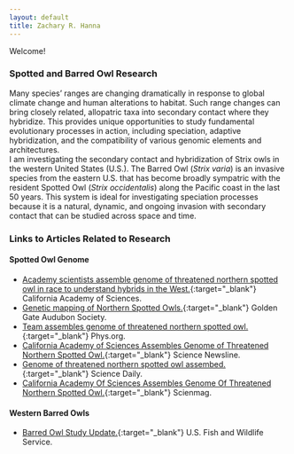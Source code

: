 ```yaml
---
layout: default
title: Zachary R. Hanna
---
```

Welcome!

### Spotted and Barred Owl Research  
Many species’ ranges are changing dramatically in response to global climate change and human alterations to habitat. Such range changes can bring closely related, allopatric taxa into secondary contact where they hybridize. This provides unique opportunities to study fundamental evolutionary processes in action, including speciation, adaptive hybridization, and the compatibility of various genomic elements and architectures.  
I am investigating the secondary contact and hybridization of Strix owls in the western United States (U.S.). The Barred Owl (*Strix varia*) is an invasive species from the eastern U.S. that has become broadly sympatric with the resident Spotted Owl (*Strix occidentalis*) along the Pacific coast in the last 50 years. This system is ideal for investigating speciation processes because it is a natural, dynamic, and ongoing invasion with secondary contact that can be studied across space and time.  

### Links to Articles Related to Research
#### Spotted Owl Genome  
* [Academy scientists assemble genome of threatened northern spotted owl in race to understand hybrids in the West.](https://www.calacademy.org/press/releases/academy-scientists-assemble-genome-of-threatened-northern-spotted-owl-in-race-to){:target="_blank"} California Academy of Sciences.  
* [Genetic mapping of Northern Spotted Owls.](https://goldengateaudubon.org/blog-posts/genetic-mapping-spotted-owls/){:target="_blank"} Golden Gate Audubon Society.  
* [Team assembles genome of threatened northern spotted owl.](https://phys.org/news/2017-09-team-genome-threatened-northern-owl.html){:target="_blank"} Phys.org.  
* [California Academy of Sciences Assembles Genome of Threatened Northern Spotted Owl.](http://www.sciencenewsline.com/news/2017090517530008.html){:target="_blank"} Science Newsline.  
* [Genome of threatened northern spotted owl assembed.](https://www.sciencedaily.com/releases/2017/09/170905111407.htm){:target="_blank"} Science Daily.  
* [California Academy Of Sciences Assembles Genome Of Threatened Northern Spotted Owl.](https://scienmag.com/california-academy-of-sciences-assembles-genome-of-threatened-northern-spotted-owl/){:target="_blank"} Scienmag.  

#### Western Barred Owls  
* [Barred Owl Study Update.](https://www.fws.gov/oregonfwo/articles.cfm?id=149489616){:target="_blank"} U.S. Fish and Wildlife Service.  
